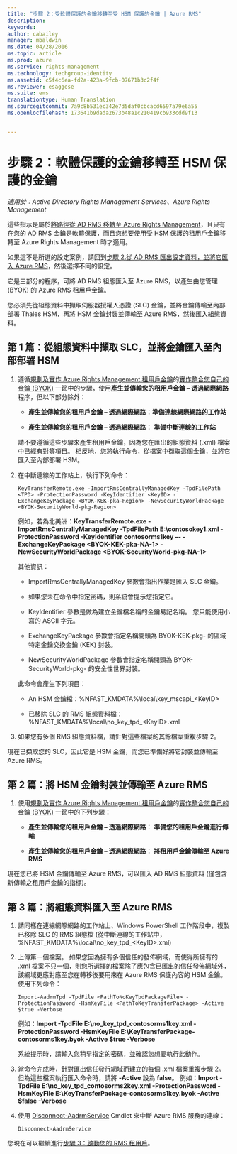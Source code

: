 ```yaml
---
title: "步驟 2：受軟體保護的金鑰移轉至受 HSM 保護的金鑰 | Azure RMS"
description: 
keywords: 
author: cabailey
manager: mbaldwin
ms.date: 04/28/2016
ms.topic: article
ms.prod: azure
ms.service: rights-management
ms.technology: techgroup-identity
ms.assetid: c5f4c6ea-fd2a-423a-9fcb-07671b3c2f4f
ms.reviewer: esaggese
ms.suite: ems
translationtype: Human Translation
ms.sourcegitcommit: 7a9c8b531ec342e7d5daf0cbcacd6597a79e6a55
ms.openlocfilehash: 173641b9dada2673b48a1c210419cb933cdd9f13


---
```


# 步驟 2：軟體保護的金鑰移轉至 HSM 保護的金鑰

*適用於︰Active Directory Rights Management Services、Azure Rights Management*


這些指示是屬於[將路徑從 AD RMS 移轉至 Azure Rights Management](migrate-from-ad-rms-to-azure-rms.md)，且只有在您的 AD RMS 金鑰是軟體保護，而且您想要使用受 HSM 保護的租用戶金鑰移轉至 Azure Rights Management 時才適用。 

如果這不是所選的設定案例，請回到[步驟 2.從 AD RMS 匯出設定資料，並將它匯入 Azure RMS](migrate-from-ad-rms-phase1.md#step-2-export-configuration-data-from-ad-rms-and-import-it-to-azure-rms)，然後選擇不同的設定。

它是三部分的程序，可將 AD RMS 組態匯入至 Azure RMS，以產生由您管理 (BYOK) 的 Azure RMS 租用戶金鑰。

您必須先從組態資料中擷取伺服器授權人憑證 (SLC) 金鑰，並將金鑰傳輸至內部部署 Thales HSM，再將 HSM 金鑰封裝並傳輸至 Azure RMS，然後匯入組態資料。

## 第 1 篇：從組態資料中擷取 SLC，並將金鑰匯入至內部部署 HSM

1.  遵循[規劃及實作 Azure Rights Management 租用戶金鑰](plan-implement-tenant-key.md)的[實作整合您自己的金鑰 (BYOK)](plan-implement-tenant-key.md#implementing-your-azure-rights-management-tenant-key) 一節中的步驟，使用**產生並傳輸您的租用戶金鑰 – 透過網際網路**程序，但以下部分除外：

    -   **產生並傳輸您的租用戶金鑰 – 透過網際網路**：**準備連線網際網路的工作站**

    -   **產生並傳輸您的租用戶金鑰 – 透過網際網路**： **準備中斷連線的工作站**

    請不要遵循這些步驟來產生租用戶金鑰，因為您在匯出的組態資料 (.xml) 檔案中已經有對等項目。 相反地，您將執行命令，從檔案中擷取這個金鑰，並將它匯入至內部部署 HSM。

2.  在中斷連線的工作站上，執行下列命令：

    ```
    KeyTransferRemote.exe -ImportRmsCentrallyManagedKey -TpdFilePath <TPD> -ProtectionPassword -KeyIdentifier <KeyID> -ExchangeKeyPackage <BYOK-KEK-pka-Region> -NewSecurityWorldPackage <BYOK-SecurityWorld-pkg-Region>
    ```
    例如，若為北美洲：**KeyTransferRemote.exe -ImportRmsCentrallyManagedKey -TpdFilePath E:\contosokey1.xml -ProtectionPassword -KeyIdentifier contosorms1key –- -ExchangeKeyPackage &lt;BYOK-KEK-pka-NA-1&gt; -NewSecurityWorldPackage &lt;BYOK-SecurityWorld-pkg-NA-1&gt;**

    其他資訊：

    -   ImportRmsCentrallyManagedKey 參數會指出作業是匯入 SLC 金鑰。

    -   如果您未在命令中指定密碼，則系統會提示您指定它。

    -   KeyIdentifier 參數是做為建立金鑰檔名稱的金鑰易記名稱。 您只能使用小寫的 ASCII 字元。

    -   ExchangeKeyPackage 參數會指定名稱開頭為 BYOK-KEK-pkg- 的區域特定金鑰交換金鑰 (KEK) 封裝。

    -   NewSecurityWorldPackage 參數會指定名稱開頭為 BYOK-SecurityWorld-pkg- 的安全性世界封裝。

    此命令會產生下列項目：

    -   An HSM 金鑰檔：%NFAST_KMDATA%\local\key_mscapi_&lt;KeyID&gt;

    -   已移除 SLC 的 RMS 組態資料檔：%NFAST_KMDATA%\local\no_key_tpd_&lt;KeyID&gt;.xml

3.  如果您有多個 RMS 組態資料檔，請針對這些檔案的其餘檔案重複步驟 2。

現在已擷取您的 SLC，因此它是 HSM 金鑰，而您已準備好將它封裝並傳輸至 Azure RMS。

## 第 2 篇：將 HSM 金鑰封裝並傳輸至 Azure RMS

1.  使用[規劃及實作 Azure Rights Management 租用戶金鑰](plan-implement-tenant-key.md)的[實作整合您自己的金鑰 (BYOK)](plan-implement-tenant-key.md#implementing-your-azure-rights-management-tenant-key) 一節中的下列步驟：

    -   **產生並傳輸您的租用戶金鑰 – 透過網際網路**： **準備您的租用戶金鑰進行傳輸**

    -   **產生並傳輸您的租用戶金鑰 – 透過網際網路**： **將租用戶金鑰傳輸至 Azure RMS**

現在您已將 HSM 金鑰傳輸至 Azure RMS，可以匯入 AD RMS 組態資料 (僅包含新傳輸之租用戶金鑰的指標)。

## 第 3 篇：將組態資料匯入至 Azure RMS

1.  請同樣在連線網際網路的工作站上、Windows PowerShell 工作階段中，複製已移除 SLC 的 RMS 組態檔 (從中斷連線的工作站中，%NFAST_KMDATA%\local\no_key_tpd_&lt;KeyID&gt;.xml)

2.  上傳第一個檔案。 如果您因為擁有多個信任的發佈網域，而使得所擁有的 .xml 檔案不只一個，則您所選擇的檔案除了應包含已匯出的信任發佈網域外，該網域更應對應至您在轉移後要用來在 Azure RMS 保護內容的 HSM 金鑰。 使用下列命令：

    ```
    Import-AadrmTpd -TpdFile <PathToNoKeyTpdPackageFile> -ProtectionPassword -HsmKeyFile <PathToKeyTransferPackage> -Active $true -Verbose
    ```
    例如：**Import -TpdFile E:\no_key_tpd_contosorms1key.xml -ProtectionPassword -HsmKeyFile E:\KeyTransferPackage-contosorms1key.byok -Active $true -Verbose**

    系統提示時，請輸入您稍早指定的密碼，並確認您想要執行此動作。

3.  當命令完成時，針對匯出信任發行網域而建立的每個 .xml 檔案重複步驟 2。 但為這些檔案執行匯入命令時，請將 **-Active** 設為 **false**。 例如：**Import -TpdFile E:\no_key_tpd_contosorms2key.xml -ProtectionPassword -HsmKeyFile E:\KeyTransferPackage-contosorms1key.byok -Active $false -Verbose**

4.  使用 [Disconnect-AadrmService](http://msdn.microsoft.com/library/windowsazure/dn629416.aspx) Cmdlet 來中斷 Azure RMS 服務的連線：

    ```
    Disconnect-AadrmService
    ```

您現在可以繼續進行[步驟 3：啟動您的 RMS 租用戶](migrate-from-ad-rms-phase1.md#step-3-activate-your-rms-tenant)。





<!--HONumber=Jul16_HO3-->


